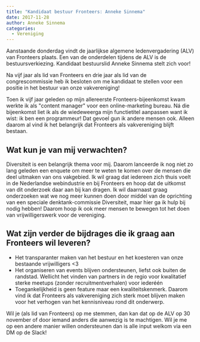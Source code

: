 ```yaml
---
title: "Kandidaat bestuur Fronteers: Anneke Sinnema"
date: 2017-11-28
author: Anneke Sinnema
categories: 
  - Vereniging
---
```

Aanstaande donderdag vindt de jaarlijkse algemene ledenvergadering (ALV) van Fronteers plaats. Een van de onderdelen tijdens de ALV is de bestuursverkiezing. Kandidaat bestuurslid Anneke Sinnema stelt zich voor!

Na vijf jaar als lid van Fronteers en drie jaar als lid van de congrescommissie heb ik besloten om me kandidaat te stellen voor een positie in het bestuur van onze vakvereniging!

Toen ik vijf jaar geleden op mijn allereerste Fronteers-bijeenkomst kwam werkte ik als "content manager" voor een online-marketing bureau. Ná die bijeenkomst liet ik als de wiedeweerga mijn functietitel aanpassen want ik wist: ik ben een programmeur! Dat gevoel gun ik andere mensen ook. Alleen daarom al vind ik het belangrijk dat Fronteers als vakvereniging blijft bestaan.

## Wat kun je van mij verwachten?

Diversiteit is een belangrijk thema voor mij. Daarom lanceerde ik nog niet zo lang geleden een enquete om meer te weten te komen over de mensen die deel uitmaken van ons vakgebied. Ik wil graag dat iedereen zich thuis voelt in de Nederlandse webindustrie en bij Fronteers en hoop dat de uitkomst van dit onderzoek daar aan bij kan dragen.
Ik wil daarnaast graag onderzoeken wat we nog meer kunnen doen door middel van de oprichting van een speciale denktank-commissie Diversiteit, maar hier ga ik hulp bij nodig hebben! Daarom hoop ik ook meer mensen te bewegen tot het doen van vrijwilligerswerk voor de vereniging.

## Wat zijn verder de bijdrages die ik graag aan Fronteers wil leveren?

* Het transparanter maken van het bestuur en het koesteren van onze bestaande vrijwilligers <3
* Het organiseren van events blijven ondersteunen, liefst ook buiten de randstad. Wellicht het vinden van partners in de regio voor kwalitatief sterke meetups (zonder recruitmentverhalen) voor iederéén
* Toegankelijkheid is geen feature maar een kwaliteitskenmerk. Daarom vind ik dat Fronteers als vakvereniging zich sterk moet blijven maken voor het verhogen van het kennisniveau rond dit onderwerp.

Wil je (als lid van Fronteers) op me stemmen, dan kan dat op de ALV op 30 november of door iemand anders die aanwezig is te machtigen.
Wil je me op een andere manier willen ondersteunen dan is alle input welkom via een DM op de Slack!
